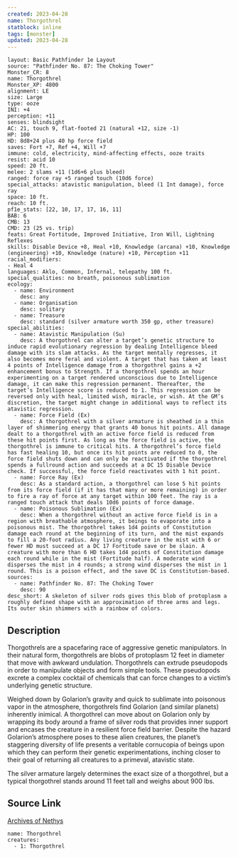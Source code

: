 ```yaml
---
created: 2023-04-28
name: Thorgothrel
statblock: inline
tags: [monster]
updated: 2023-04-28
---
```

```statblock
layout: Basic Pathfinder 1e Layout
source: "Pathfinder No. 87: The Choking Tower"
Monster_CR: 8
name: Thorgothrel
Monster_XP: 4800
alignment: LE
size: Large
type: ooze
INI: +4
perception: +11
senses: blindsight
AC: 21, touch 9, flat-footed 21 (natural +12, size -1)
HP: 100
HD: 8d8+24 plus 40 hp force field
saves: Fort +7, Ref +4, Will +7
immune: cold, electricity, mind-affecting effects, ooze traits
resist: acid 10
speed: 20 ft.
melee: 2 slams +11 (1d6+6 plus bleed)
ranged: force ray +5 ranged touch (10d6 force)
special_attacks: atavistic manipulation, bleed (1 Int damage), force ray
space: 10 ft.
reach: 10 ft.
pf1e_stats: [22, 10, 17, 17, 16, 11]
BAB: 6
CMB: 13
CMD: 23 (25 vs. trip)
feats: Great Fortitude, Improved Initiative, Iron Will, Lightning Reflexes
skills: Disable Device +8, Heal +10, Knowledge (arcana) +10, Knowledge (engineering) +10, Knowledge (nature) +10, Perception +11
racial_modifiers:
- Heal 4
languages: Aklo, Common, Infernal, telepathy 100 ft.
special_qualities: no breath, poisonous sublimation
ecology:
  - name: Environment
    desc: any
  - name: Organisation
    desc: solitary
  - name: Treasure
    desc: standard (silver armature worth 350 gp, other treasure)
special_abilities:
  - name: Atavistic Manipulation (Su)
    desc: A thorgothrel can alter a target’s genetic structure to induce rapid evolutionary regression by dealing Intelligence bleed damage with its slam attacks. As the target mentally regresses, it also becomes more feral and violent. A target that has taken at least 4 points of Intelligence damage from a thorgothrel gains a +2 enhancement bonus to Strength. If a thorgothrel spends an hour experimenting on a target rendered unconscious due to Intelligence damage, it can make this regression permanent. Thereafter, the target’s Intelligence score is reduced to 1. This regression can be reversed only with heal, limited wish, miracle, or wish. At the GM’s discretion, the target might change in additional ways to reflect its atavistic regression.
  - name: Force Field (Ex)
    desc: A thorgothrel with a silver armature is sheathed in a thin layer of shimmering energy that grants 40 bonus hit points. All damage dealt to a thorgothrel with an active force field is reduced from these hit points first. As long as the force field is active, the thorgothrel is immune to critical hits. A thorgothrel’s force field has fast healing 10, but once its hit points are reduced to 0, the force field shuts down and can only be reactivated if the thorgothrel spends a fullround action and succeeds at a DC 15 Disable Device check. If successful, the force field reactivates with 1 hit point.
  - name: Force Ray (Ex)
    desc: As a standard action, a thorgothrel can lose 5 hit points from its force field (if it has that many or more remaining) in order to fire a ray of force at any target within 100 feet. The ray is a ranged touch attack that deals 10d6 points of force damage.
  - name: Poisonous Sublimation (Ex)
    desc: When a thorgothrel without an active force field is in a region with breathable atmosphere, it beings to evaporate into a poisonous mist. The thorgothrel takes 1d4 points of Constitution damage each round at the beginning of its turn, and the mist expands to fill a 20-foot radius. Any living creature in the mist with 6 or fewer HD must succeed at a DC 17 Fortitude save or be slain. A creature with more than 6 HD takes 1d4 points of Constitution damage each round while in the mist (Fortitude half). A moderate wind disperses the mist in 4 rounds; a strong wind disperses the mist in 1 round. This is a poison effect, and the save DC is Constitution-based.
sources:
  - name: Pathfinder No. 87: The Choking Tower
    desc: 90
desc_short: A skeleton of silver rods gives this blob of protoplasm a roughly defined shape with an approximation of three arms and legs. Its outer skin shimmers with a rainbow of colors.
```
## Description
Thorgothrels are a spacefaring race of aggressive genetic manipulators. In their natural form, thorgothrels are blobs of protoplasm 12 feet in diameter that move with awkward undulation. Thorgothrels can extrude pseudopods in order to manipulate objects and form simple tools. These pseudopods excrete a complex cocktail of chemicals that can force changes to a victim’s underlying genetic structure.

Weighed down by Golarion’s gravity and quick to sublimate into poisonous vapor in the atmosphere, thorgothrels find Golarion (and similar planets) inherently inimical. A thorgothrel can move about on Golarion only by wrapping its body around a frame of silver rods that provides inner support and encases the creature in a resilient force field barrier. Despite the hazard Golarion’s atmosphere poses to these alien creatures, the planet’s staggering diversity of life presents a veritable cornucopia of beings upon which they can perform their genetic experimentations, inching closer to their goal of returning all creatures to a primeval, atavistic state.

The silver armature largely determines the exact size of a thorgothrel, but a typical thorgothrel stands around 11 feet tall and weighs about 900 lbs.
## Source Link
[Archives of Nethys](https://aonprd.com/MonsterDisplay.aspx?ItemName=Thorgothrel)
```encounter-table
name: Thorgothrel
creatures:
  - 1: Thorgothrel
```
